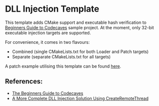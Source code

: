 # DLL Injection Template


This template adds CMake support and executable hash verification to
[Beginners Guide to Codecaves](https://web.archive.org/web/20240910225721/codeproject.com/Articles/20240/The-Beginners-Guide-to-Codecaves) sample project.
At the moment, only 32-bit executable injection targets are supported.

For convenience, it comes in two flavours:
- Combined (single CMakeLists.txt for both Loader and Patch targets)
- Separate (separate CMakeLists.txt for all targets)

A patch example utilising this template can be found [here](https://github.com/Casqade/FA-18E_SH_patch).


## References:
- [The Beginners Guide to Codecaves](https://www.codeproject.com/Articles/20240/The-Beginners-Guide-to-Codecaves)
- [A More Complete DLL Injection Solution Using CreateRemoteThread](https://www.codeproject.com/Articles/20084/A-More-Complete-DLL-Injection-Solution-Using-Creat)

